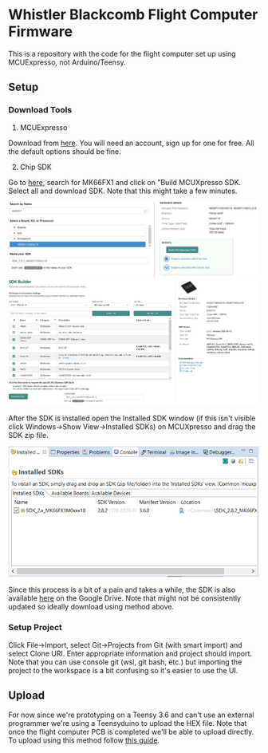# Whistler Blackcomb Flight Computer Firmware

This is a repository with the code for the flight computer set up using MCUExpresso, not Arduino/Teensy. 

## Setup
### Download Tools
1. MCUExpresso

Download from [here](https://www.nxp.com/design/software/development-software/mcuxpresso-software-and-tools-/mcuxpresso-integrated-development-environment-ide:MCUXpresso-IDE?tab=Design_Tools_Tab). You will need an account, sign up for one for free. All the default options should be fine. 

2. Chip SDK

Go to [here](https://mcuxpresso.nxp.com/en/select), search for MK66FX1 and click on "Build MCUXpresso SDK. Select all and download SDK. Note that this might take a few minutes. 

![](doc/images/SDKSelect.png)
![](doc/images/SDKDownload.png)

After the SDK is installed open the Installed SDK window (if this isn't visible click Windows->Show View->Installed SDKs) on MCUXpresso and drag the SDK zip file. 

![](doc/images/InstalledSDKs.png)

Since this process is a bit of a pain and takes a while, the SDK is also available [here](https://drive.google.com/file/d/1W3uJRgZEQmULOGBuqZKy3pOs45sVxxFm/view?usp=sharing) on the Google Drive. Note that might not be consistently updated so ideally download using method above. 

### Setup Project

Click File->Import, select Git->Projects from Git (with smart import) and select Clone URI. Enter appropriate information and project should import. Note that you can use console git (wsl, git bash, etc.) but importing the project to the workspace is a bit confusing so it's easier to use the UI. 

## Upload 

For now since we're prototyping on a Teensy 3.6 and can't use an external programmer we're using a Teensyduino to upload the HEX file. Note that once the flight computer PCB is completed we'll be able to upload directly. To upload using this method follow [this guide](images/1-Teensy-Upload.md). 